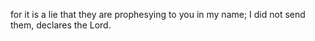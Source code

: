 for it is a lie that they are prophesying to you in my name; I did not send them, declares the Lord.
